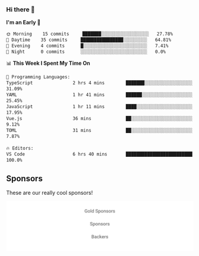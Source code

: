 ### Hi there 👋

<!--
**alexanderniebuhr/alexanderniebuhr** is a ✨ _special_ ✨ repository because its `README.md` (this file) appears on your GitHub profile.

Here are some ideas to get you started:

- 🔭 I’m currently working on ...
- 🌱 I’m currently learning ...
- 👯 I’m looking to collaborate on ...
- 🤔 I’m looking for help with ...
- 💬 Ask me about ...
- 📫 How to reach me: ...
- 😄 Pronouns: ...
- ⚡ Fun fact: ...
-->

<!--START_SECTION:waka-->
**I'm an Early 🐤** 

```text
🌞 Morning    15 commits     ███████░░░░░░░░░░░░░░░░░░   27.78% 
🌆 Daytime    35 commits     ████████████████░░░░░░░░░   64.81% 
🌃 Evening    4 commits      █░░░░░░░░░░░░░░░░░░░░░░░░   7.41% 
🌙 Night      0 commits      ░░░░░░░░░░░░░░░░░░░░░░░░░   0.0%

```


📊 **This Week I Spent My Time On** 

```text
💬 Programming Languages: 
TypeScript               2 hrs 4 mins        ███████░░░░░░░░░░░░░░░░░░   31.09% 
YAML                     1 hr 41 mins        ██████░░░░░░░░░░░░░░░░░░░   25.45% 
JavaScript               1 hr 11 mins        ████░░░░░░░░░░░░░░░░░░░░░   17.95% 
Vue.js                   36 mins             ██░░░░░░░░░░░░░░░░░░░░░░░   9.12% 
TOML                     31 mins             ██░░░░░░░░░░░░░░░░░░░░░░░   7.87%

🔥 Editors: 
VS Code                  6 hrs 40 mins       █████████████████████████   100.0%

```


<!--END_SECTION:waka-->

## Sponsors

These are our really cool sponsors!

<!-- sponsors -->

<!-- sponsors -->

<p align="center">
  <a href="https://github.com/sponsors/alexanderniebuhr">
    <img src='./sponsors.svg'/>
  </a>
</p>
